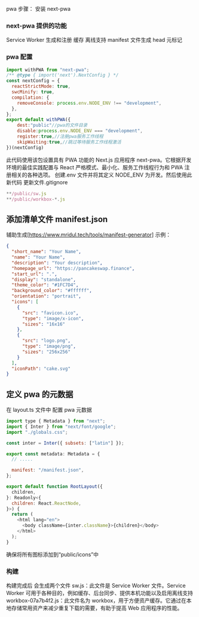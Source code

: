 pwa 步骤：
安装 next-pwa

### next-pwa 提供的功能

Service Worker 生成和注册
缓存
离线支持
manifest 文件生成
head 元标记

### pwa 配置

```mjs
import withPWA from "next-pwa";
/** @type { import('next').NextConfig } */
const nextConfig = {
  reactStrictMode: true,
  swcMinify: true,
  compilation: {
    removeConsole: process.env.NODE_ENV !== "development",
  },
};
export default withPWA({
    dest:"public"//pwa的文件目录
    disable:process.env.NODE_ENV === "development",
    register:true,//注册pwa服务工作线程
    skipWaiting:true,//跳过等待服务工作线程激活
})(nextConfig)
```

此代码使用该包设置具有 PWA 功能的 Next.js 应用程序 next-pwa。它根据开发环境的最佳实践配置与 React 严格模式、最小化、服务工作线程行为和 PWA 注册相关的各种选项。
创建.env 文件并将其定义 NODE_ENV 为开发。然后使用此新代码
更新文件.gitignore

```js
**/public/sw.js
**/public/workbox-*.js
```

## 添加清单文件 manifest.json

辅助生成[https://www.mridul.tech/tools/manifest-generator]
示例：

```json
{
  "short_name": "Your Name",
  "name": "Your Name",
  "description": "Your description",
  "homepage_url": "https://pancakeswap.finance",
  "start_url": ".",
  "display": "standalone",
  "theme_color": "#1FC7D4",
  "background_color": "#ffffff",
  "orientation": "portrait",
  "icons": [
    {
      "src": "favicon.ico",
      "type": "image/x-icon",
      "sizes": "16x16"
    },
    {
      "src": "logo.png",
      "type": "image/png",
      "sizes": "256x256"
    }
  ],
  "iconPath": "cake.svg"
}
```

## 定义 pwa 的元数据

在 layout.ts 文件中 配置 pwa 元数据

```js
import type { Metadata } from "next";
import { Inter } from "next/font/google";
import "./globals.css";

const inter = Inter({ subsets: ["latin"] });

export const metadata: Metadata = {
  // .....

  manifest: "/manifest.json",
};

export default function RootLayout({
  children,
}: Readonly<{
  children: React.ReactNode,
}>) {
  return (
    <html lang="en">
      <body className={inter.className}>{children}</body>
    </html>
  );
}
```

确保将所有图标添加到“public/icons”中

### 构建

构建完成后 会生成两个文件
sw.js：此文件是 Service Worker 文件。Service Worker 可用于各种目的，例如缓存、后台同步、提供本机功能以及启用离线支持
workbox-07a7b4f2.js：此文件名为 workbox，用于方便资产缓存。它通过在本地存储常用资产来减少重复下载的需要，有助于提高 Web 应用程序的性能。
